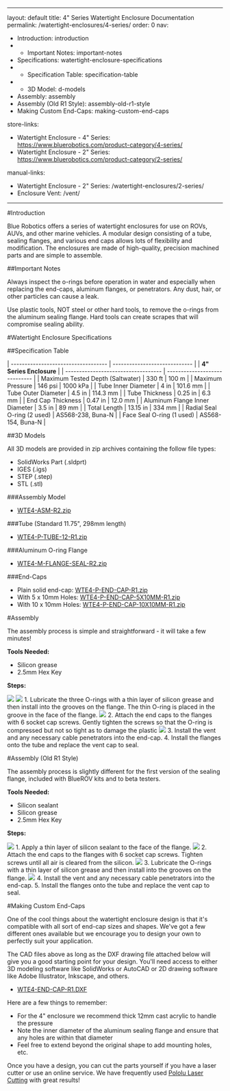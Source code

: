  ---
layout: default
title: 4" Series Watertight Enclosure Documentation
permalink: /watertight-enclosures/4-series/
order: 0
nav:
- Introduction: introduction
- - Important Notes: important-notes
- Specifications: watertight-enclosure-specifications
- - Specification Table: specification-table
- - 3D Model: d-models
- Assembly: assembly
- Assembly (Old R1 Style): assembly-old-r1-style
- Making Custom End-Caps: making-custom-end-caps

store-links:
- Watertight Enclosure - 4" Series: https://www.bluerobotics.com/product-category/4-series/
- Watertight Enclosure - 2" Series: https://www.bluerobotics.com/product-category/2-series/

manual-links:
- Watertight Enclosure - 2" Series: /watertight-enclosures/2-series/
- Enclosure Vent: /vent/
---

#Introduction

Blue Robotics offers a series of watertight enclosures for use on ROVs, AUVs, and other marine vehicles. A modular design consisting of a tube, sealing flanges, and various end caps allows lots of flexibility and modification. The enclosures are made of high-quality, precision machined parts and are simple to assemble.

##Important Notes

<i class="fa fa-exclamation-triangle fa-fw fa-2x text-warning"></i>
Always inspect the o-rings before operation in water and especially when replacing the end-caps, aluminum flanges, or penetrators. Any dust, hair, or other particles can cause a leak.

<i class="fa fa-exclamation-triangle fa-fw fa-2x text-warning"></i>
Use plastic tools, NOT steel or other hard tools, to remove the o-rings from the aluminum sealing flange. Hard tools can create scrapes that will compromise sealing ability.

<!--<i class="fa fa-lightbulb-o fa-fw fa-2x blue"></i>
A slight clicking noise is normal, especially when operated dry. It is caused by slight movement of the shaft in the plastic bearings.-->

#Watertight Enclosure Specifications

##Specification Table

| ----------------------------------- | ----------------------------- |
|                          **4" Series Enclosure**                    |
| ----------------------------------- | ----------------------------- |
| Maximum Tested Depth (Saltwater)    | 330 ft        | 100 m         |
| Maximum Pressure                    | 146 psi       | 1000 kPa      |
| Tube Inner Diameter                 | 4 in          | 101.6 mm      |
| Tube Outer Diameter                 | 4.5 in        | 114.3 mm      |
| Tube Thickness                      | 0.25 in       | 6.3 mm        |
| End Cap Thickness                   | 0.47 in       | 12.0 mm       |
| Aluminum Flange Inner Diameter      | 3.5 in        | 89 mm         |
| Total Length                        | 13.15 in      | 334 mm        |
| Radial Seal O-ring (2 used)         | AS568-238, Buna-N             |
| Face Seal O-ring (1 used)           | AS568-154, Buna-N             |

##3D Models

All 3D models are provided in zip archives containing the follow file types:

- SolidWorks Part (.sldprt)
- IGES (.igs) 
- STEP (.step)
- STL (.stl)

###Assembly Model

- [WTE4-ASM-R2.zip](http://www.bluerobotics.com/models/WTE4-ASM-R2.zip)

###Tube (Standard 11.75", 298mm length)

- [WTE4-P-TUBE-12-R1.zip](http://www.bluerobotics.com/models/WTE4-P-TUBE-12-R1.zip)

###Aluminum O-ring Flange

- [WTE4-M-FLANGE-SEAL-R2.zip](http://www.bluerobotics.com/models/WTE4-M-FLANGE-SEAL-R2.zip)

###End-Caps

- Plain solid end-cap: [WTE4-P-END-CAP-R1.zip](http://www.bluerobotics.com/models/WTE4-P-END-CAP-R1.zip)
- With 5 x 10mm Holes: [WTE4-P-END-CAP-5X10MM-R1.zip](http://www.bluerobotics.com/models/WTE4-P-END-CAP-5X10MM-R1.zip)
- With 10 x 10mm Holes: [WTE4-P-END-CAP-10X10MM-R1.zip](http://www.bluerobotics.com/models/WTE4-P-END-CAP-10X10MM-R1.zip)

#Assembly

The assembly process is simple and straightforward - it will take a few minutes!

**Tools Needed:**

* Silicon grease
* 2.5mm Hex Key

**Steps:**


<img src="/assets/images/tutorials/WTE/4-step-1.png" class="img-responsive" style="max-width:600px" />
<img src="/assets/images/tutorials/WTE/4-step-2.png" class="img-responsive" style="max-width:600px" />
1. Lubricate the three O-rings with a thin layer of silicon grease and then install into the grooves on the flange. The thin O-ring is placed in the groove in the face of the flange.

<img src="/assets/images/tutorials/WTE/4-step-3.png" class="img-responsive" style="max-width:600px" />
2. Attach the end caps to the flanges with 6 socket cap screws. Gently tighten the screws so that the O-ring is compressed but not so tight as to damage the plastic

<img src="/assets/images/tutorials/wtc-assembly/vent-1.jpg" class="img-responsive" style="max-width:400px" />
3. Install the vent and any necessary cable penetrators into the end-cap.  
4. Install the flanges onto the tube and replace the vent cap to seal.

#Assembly (Old R1 Style)

The assembly process is slightly different for the first version of the sealing flange, included with BlueROV kits and to beta testers.

**Tools Needed:**

* Silicon sealant
* Silicon grease
* 2.5mm Hex Key

**Steps:**

<img src="/assets/images/tutorials/wtc-assembly/step-1.jpg" class="img-responsive" style="max-width:600px" />
1. Apply a thin layer of silicon sealant to the face of the flange.

<img src="/assets/images/tutorials/wtc-assembly/step-2.jpg" class="img-responsive" style="max-width:600px" />
2. Attach the end caps to the flanges with 6 socket cap screws. Tighten screws until all air is cleared from the silicon.

<img src="/assets/images/tutorials/wtc-assembly/step-3.jpg" class="img-responsive" style="max-width:600px" />
3. Lubricate the O-rings with a thin layer of silicon grease and then install into the grooves on the flange.

<img src="/assets/images/tutorials/wtc-assembly/vent-1.jpg" class="img-responsive" style="max-width:400px" />
4. Install the vent and any necessary cable penetrators into the end-cap.  
5. Install the flanges onto the tube and replace the vent cap to seal.

#Making Custom End-Caps

One of the cool things about the watertight enclosure design is that it's compatible with all sort of end-cap sizes and shapes. We've got a few different ones available but we encourage you to design your own to perfectly suit your application.

The CAD files above as long as the DXF drawing file attached below will give you a good starting point for your design. You'll need access to either 3D modeling software like SolidWorks or AutoCAD or 2D drawing software like Adobe Illustrator, Inkscape, and others.

- [WTE4-END-CAP-R1.DXF](/wte/dxf/WTE4-END-CAP-R1.DXF)

Here are a few things to remember:

- For the 4" enclosure we recommend thick 12mm cast acrylic to handle the pressure
- Note the inner diameter of the aluminum sealing flange and ensure that any holes are within that diameter
- Feel free to extend beyond the original shape to add mounting holes, etc.

Once you have a design, you can cut the parts yourself if you have a laser cutter or use an online service. We have frequently used [Pololu Laser Cutting](https://www.pololu.com/product/749) with great results!